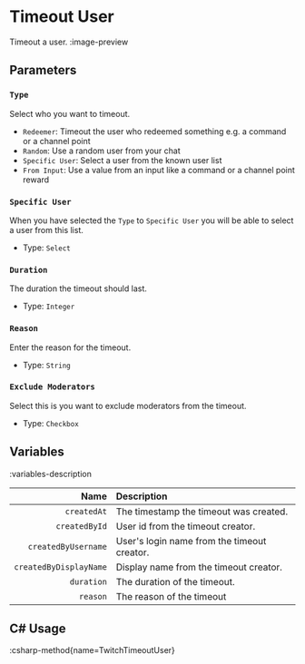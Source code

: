 # Timeout User
Timeout a user.
:image-preview

## Parameters
### `Type`
Select who you want to timeout.

- `Redeemer`: Timeout the user who redeemed something e.g. a command or a channel point
- `Random`: Use a random user from your chat
- `Specific User`: Select a user from the known user list
- `From Input`: Use a value from an input like a command or a channel point reward

### `Specific User`
When you have selected the `Type` to `Specific User` you will be able to select a user from this list.

- Type: `Select`

### `Duration`
The duration the timeout should last.

- Type: `Integer`

### `Reason`
Enter the reason for the timeout.

- Type: `String`

### `Exclude Moderators`
Select this is you want to exclude moderators from the timeout.

- Type: `Checkbox`

## Variables
:variables-description

Name | Description
----:|:------------
`createdAt` | The timestamp the timeout was created.
`createdById` | User id from the timeout creator.
`createdByUsername` | User's login name from the timeout creator.
`createdByDisplayName` | Display name from the timeout creator.
`duration` | The duration of the timeout.
`reason` | The reason of the timeout

## C# Usage
:csharp-method{name=TwitchTimeoutUser}